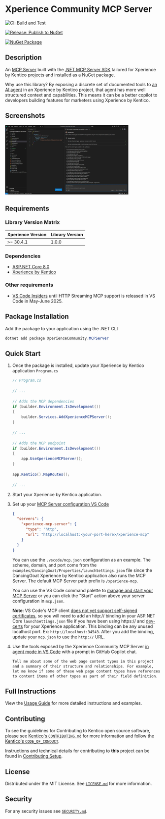 # Xperience Community MCP Server

[![CI: Build and Test](https://github.com/seangwright/xperience-community-mcp-server/actions/workflows/ci.yml/badge.svg)](https://github.com/seangwright/xperience-community-mcp-server/actions/workflows/ci.yml)

[![Release: Publish to NuGet](https://github.com/seangwright/xperience-community-mcp-server/actions/workflows/publish.yml/badge.svg)](https://github.com/seangwright/xperience-community-mcp-server/actions/workflows/publish.yml)

[![NuGet Package](https://img.shields.io/nuget/v/XperienceCommunity.MCPServer.svg)](https://www.nuget.org/packages/XperienceCommunity.MCPServer)

## Description

An [MCP Server](https://code.visualstudio.com/docs/copilot/chat/mcp-servers) built with the [.NET MCP Server SDK](https://github.com/modelcontextprotocol/csharp-sdk) tailored for Xperience by Kentico projects and installed as a NuGet package.

Why use this library? By exposing a discrete set of documented tools to [an AI agent](https://code.visualstudio.com/blogs/2025/02/24/introducing-copilot-agent-mode) in an Xperience by Kentico project, that agent has more well structured context and capabilities. This means it can be a better copilot to developers building features for marketers using Xperience by Kentico.

## Screenshots

 <a href="https://raw.githubusercontent.com/seangwright/xperience-community-mcp-server/main/images/mcp-server-vs-code-xperience-dancing-goat.webp">
    <img src="https://raw.githubusercontent.com/seangwright/xperience-community-mcp-server/main/images/mcp-server-vs-code-xperience-dancing-goat.webp"
    width="400" alt="Using the MCP Server in VS Code">
</a>

## Requirements

### Library Version Matrix

| Xperience Version | Library Version |
| ----------------- | --------------- |
| >= 30.4.1         | 1.0.0           |

### Dependencies

- [ASP.NET Core 8.0](https://dotnet.microsoft.com/en-us/download)
- [Xperience by Kentico](https://docs.kentico.com)

### Other requirements

- [VS Code Insiders](https://code.visualstudio.com/insiders/) until HTTP Streaming MCP support is released in VS Code in May-June 2025.

## Package Installation

Add the package to your application using the .NET CLI

```powershell
dotnet add package XperienceCommunity.MCPServer
```

## Quick Start

1. Once the package is installed, update your Xperience by Kentico application `Program.cs`

   ```csharp
   // Program.cs

   // ...

   // Adds the MCP dependencies
   if (builder.Environment.IsDevelopment())
   {
       builder.Services.AddXperienceMCPServer();
   }

   // ...

   // Adds the MCP endpoint
   if (builder.Environment.IsDevelopment())
   {
       app.UseXperienceMCPServer();
   }

   app.Kentico().MapRoutes();

   // ...
   ```

1. Start your Xperience by Kentico application.

1. Set up your [MCP Server configuration VS Code](https://code.visualstudio.com/docs/copilot/chat/mcp-servers#_enable-mcp-support-in-vs-code)

   ```json
   {
     "servers": {
       "xperience-mcp-server": {
         "type": "http",
         "url": "http://localhost:<your-port-here>/xperience-mcp"
       }
     }
   }
   ```

   You can use the `.vscode/mcp.json` configuration as an example. The scheme, domain, and port come from the `examples/DancingGoat/Properties/launchSettings.json` file since the DancingGoat Xperience by Kentico application also runs the MCP Server. The default MCP Server path prefix is `/xperience-mcp`.

   You can use the VS Code command palette to [manage and start your MCP Server](https://code.visualstudio.com/docs/copilot/chat/mcp-servers#_managing-tools) or you can click the "Start" action above your server configuration in `mcp.json`.

   **Note**: VS Code's MCP client [does not yet support self-signed certificates](https://github.com/microsoft/vscode/issues/248170), so you will need to add an http:// binding in your ASP.NET Core `launchSettings.json` file if you have been using https:// and [dev-certs](https://learn.microsoft.com/en-us/dotnet/core/tools/dotnet-dev-certs) for your Xperience application. This binding can be any unused localhost port. Ex: `http://localhost:34543`. After you add the binding, update your `mcp.json` to use the `http://` URL.

1. Use the tools exposed by the Xperience Community MCP Server [in agent mode in VS Code](https://code.visualstudio.com/docs/copilot/chat/mcp-servers#_use-mcp-tools-in-agent-mode) with a prompt in GitHub Copilot chat.

   ```text
   Tell me about some of the web page content types in this project and a summary of their structure and relationships. For example, let me know if some of these web page content types have references to content items of other types as part of their field definition.
   ```

## Full Instructions

View the [Usage Guide](./docs/Usage-Guide.md) for more detailed instructions and examples.

## Contributing

To see the guidelines for Contributing to Kentico open source software, please see [Kentico's `CONTRIBUTING.md`](https://github.com/Kentico/.github/blob/main/CONTRIBUTING.md) for more information and follow the [Kentico's `CODE_OF_CONDUCT`](https://github.com/Kentico/.github/blob/main/CODE_OF_CONDUCT.md).

Instructions and technical details for contributing to **this** project can be found in [Contributing Setup](./docs/Contributing-Setup.md).

## License

Distributed under the MIT License. See [`LICENSE.md`](./LICENSE.md) for more information.

## Security

For any security issues see [`SECURITY.md`](https://github.com/Kentico/.github/blob/main/SECURITY.md).
